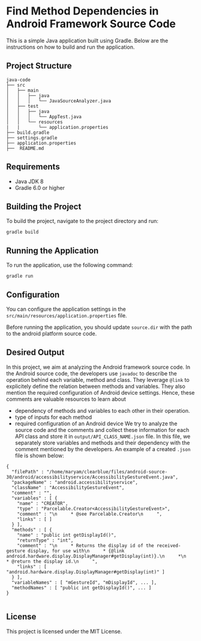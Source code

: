 # Find Method Dependencies in Android Framework Source Code 

This is a simple Java application built using Gradle. Below are the instructions on how to build and run the application.

## Project Structure

```
java-code
├── src
│   ├── main
│   │   ├── java
│   │   │   └── JavaSourceAnalyzer.java
│   ├── test
│   │   ├── java
│   │   │   └── AppTest.java
│   │   └── resources
|   |       └── application.properties
├── build.gradle
├── settings.gradle
├── application.properties
├──  README.md
```

## Requirements

- Java JDK 8 
- Gradle 6.0 or higher
## Building the Project

To build the project, navigate to the project directory and run:

```
gradle build
```

## Running the Application


To run the application, use the following command:

```
gradle run
```

## Configuration

You can configure the application settings in the `src/main/resources/application.properties` file. 

Before running the application, you should update `source.dir` with the path to the android platform source code. 


## Desired Output
In this project, we aim at analyzing the Android framework source code. In the Android source code, the developers use `javadoc` to describe the operation behind each variable, method and class. They leverage `@link` to explicitely define the relation between methods and variables. They also mention the required configuration of Android device settings. Hence, these comments are valuable resources to learn about 
- dependency of methods and variables to each other in their operation.
- type of inputs for each method
- required configuration of an Android device
We try to analyze the source code and the comments and collect these information for each API class and store it in `output/API_CLASS_NAME.json` file. In this file, we separately store variables and methods and their dependency with the comment mentioned by the developers. An example of a created `.json` file is shown below:

````
{
  "filePath" : "/home/maryam/clearblue/files/android-source-30/android/accessibilityservice/AccessibilityGestureEvent.java",
  "packageName" : "android.accessibilityservice",
  "className" : "AccessibilityGestureEvent",
  "comment" : "",
  "variables" : [ {
    "name" : "CREATOR",
    "type" : "Parcelable.Creator<AccessibilityGestureEvent>",
    "comment" : "\n     * @see Parcelable.Creator\n     ",
    "links" : [ ]
  } ],
  "methods" : [ {
    "name" : "public int getDisplayId()",
    "returnType" : "int",
    "comment" : "\n     * Returns the display id of the received-gesture display, for use with\n     * {@link android.hardware.display.DisplayManager#getDisplay(int)}.\n     *\n     * @return the display id.\n     ",
    "links" : [ "android.hardware.display.DisplayManager#getDisplay(int)" ]
  } ],
  "variableNames" : [ "mGestureId", "mDisplayId", ... ],
  "methodNames" : [ "public int getDisplayId()", ... ]
}


````


## License

This project is licensed under the MIT License.